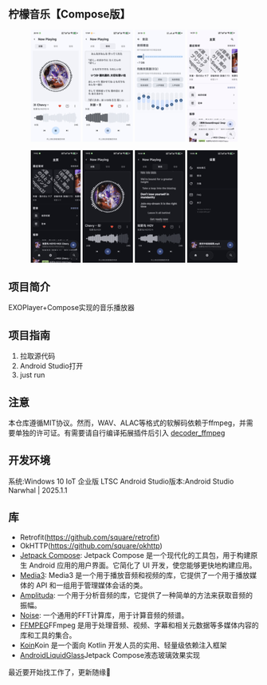 ## 柠檬音乐【Compose版】

<p align="center">

<img src="/img/Screenshot_20250728_201015.png" width="20%"/>
<img src="/img/Screenshot_20250730_174948.png" width="20%"/>
<img src="/img/Screenshot_20250621_231303.png" width="20%"/>
<img src="/img/Screenshot_20250731_143921.png" width="20%"/>
</p>

<p align="center">
<img src="/img/Screenshot_20250731_144222.png" width="20%"/>
<img src="/img/Screenshot_20250731_144309.png" width="20%"/>
<img src="/img/Screenshot_20250731_144457.png" width="20%"/>
<img src="/img/Screenshot_20250731_144531.png" width="20%"/>
</p>

## 项目简介

EXOPlayer+Compose实现的音乐播放器

## 项目指南

1. 拉取源代码
2. Android Studio打开
3. just run

## 注意

本仓库遵循MIT协议。然而，WAV、ALAC等格式的软解码依赖于ffmpeg，并需要单独的许可证。有需要请自行编译拓展插件后引入
[decoder_ffmpeg](https://github.com/androidx/media/tree/release/libraries/decoder_ffmpeg)


## 开发环境

系统:Windows 10 IoT 企业版 LTSC
Android Studio版本:Android Studio Narwhal | 2025.1.1

## 库

- Retrofit(https://github.com/square/retrofit)
- OkHTTP(https://github.com/square/okhttp)
- [Jetpack Compose](https://developer.android.com/compose): Jetpack Compose 是一个现代化的工具包，用于构建原生
  Android 应用的用户界面。它简化了 UI 开发，使您能够更快地构建应用。
- [Media3](https://github.com/androidx/media): Media3 是一个用于播放音频和视频的库，它提供了一个用于播放媒体的
  API
  和一组用于管理媒体会话的类。
- [Amplituda](https://github.com/lincollincol/Amplituda): 一个用于分析音频的库，它提供了一种简单的方法来获取音频的振幅。
- [Noise](https://github.com/paramsen/noise): 一个通用的FFT计算库，用于计算音频的频谱。
- [FFMPEG](https://github.com/FFmpeg/FFmpeg)FFmpeg 是用于处理音频、视频、字幕和相关元数据等多媒体内容的库和工具的集合。
- [Koin](https://github.com/InsertKoinIO/koin)Koin 是一个面向 Kotlin 开发人员的实用、轻量级依赖注入框架
- [AndroidLiquidGlass](https://github.com/Kyant0/AndroidLiquidGlass)Jetpack Compose液态玻璃效果实现

最近要开始找工作了，更新随缘🌈


